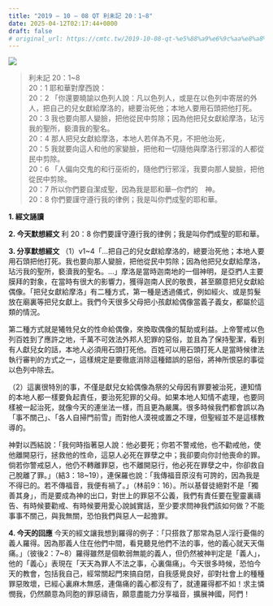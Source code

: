 ```yaml
---
title: "2019 – 10 – 08 QT 利未記 20：1~8"
date: 2025-04-12T02:17:44+0800
draft: false
# original_url: https://cmtc.tw/2019-10-08-qt-%e5%88%a9%e6%9c%aa%e8%a8%98-20%ef%bc%9a18
---
```


![](/images/qt.jpg)
> 利未記 20：1\~8  
> 20：1 耶和華對摩西說：  
> 20：2 「你還要曉諭以色列人說：凡以色列人，或是在以色列中寄居的外人，把自己的兒女獻給摩洛的，總要治死他；本地人要用石頭把他打死。  
> 20：3 我也要向那人變臉，把他從民中剪除；因為他把兒女獻給摩洛，玷污我的聖所，褻瀆我的聖名。  
> 20：4 那人把兒女獻給摩洛，本地人若佯為不見，不把他治死，  
> 20：5 我就要向這人和他的家變臉，把他和一切隨他與摩洛行邪淫的人都從民中剪除。  
> 20：6 「人偏向交鬼的和行巫術的，隨他們行邪淫，我要向那人變臉，把他從民中剪除。  
> 20：7 所以你們要自潔成聖，因為我是耶和華─你們的　神。  
> 20：8 你們要謹守遵行我的律例；我是叫你們成聖的耶和華。

**1. 經文誦讀**

**2.  今天默想經文**
利 20：8 你們要謹守遵行我的律例；我是叫你們成聖的耶和華。

**3. 分享默想經文**
（1）v1\~4「…把自己的兒女獻給摩洛的，總要治死他；本地人要用石頭把他打死。我也要向那人變臉，把他從民中剪除；因為他把兒女獻給摩洛，玷污我的聖所，褻瀆我的聖名。…」摩洛是當時迦南地的一個神明，是亞捫人主要膜拜的對象，在當時有很大的影響力，獲得迦南人民的敬畏，甚至願意把兒女獻給偶像。「把兒女獻給摩洛」有二種方式，第一種是透過儀式，例如經火、或是剪髮放在廟裏等把兒女獻上。我們今天很多父母把小孩獻給偶像當義子義女，都屬於這類的情況。

第二種方式就是犧牲兒女的性命給偶像，來換取偶像的幫助或利益。上帝警戒以色列百姓到了應許之地，千萬不可效法外邦人犯罪的惡俗，並且為了保持聖潔，看到有人獻兒女的話，本地人必須用石頭打死他。百姓可以用石頭打死人是當時候律法執行審判的方式之一，這樣規定是要徹底消除這種錯誤的惡俗，將神所恨惡的事從以色列中除去。

（2）這裏很特別的事，不僅是獻兒女給偶像為祭的父母因有罪要被治死，連知情的本地人都一樣要負起責任，要治死犯罪的父母。如果本地人知情不處理，也要同樣被一起治死，就像今天的連坐法一樣，而且更為嚴厲。很多時候我們都會誤以為「事不關己」、「各人自掃門前雪」而對他人漠視或置之不理，但聖經並不是這樣教導的。

神對以西結說：「我何時指著惡人說：他必要死；你若不警戒他，也不勸戒他，使他離開惡行，拯救他的性命，這惡人必死在罪孽之中；我卻要向你討他喪命的罪。倘若你警戒惡人，他仍不轉離罪惡，也不離開惡行，他必死在罪孽之中，你卻救自己脫離了罪。」（結3：18\~19），連保羅也說：「我傳福音原沒有可誇的，因為我是不得已的。若不傳福音，我便有禍了。」（林前9：16）。所以基督徒絕對不是「獨善其身」，而是要成為神的出口，對世上的罪惡不公義，我們有責任要在聖靈裏禱告、有時候要勸戒、有時候要用愛心說誠實話，至少要求問神我們該如何做？不能事事不關己，與我無關，恐怕我們與惡人一起擔罪。

**4. 今天的回應**
今天的經文讓我想到羅得的例子：「只搭救了那常為惡人淫行憂傷的義人羅得。因為那義人住在他們中間，看見聽見他們不法的事，他的義心就天天傷痛。」（彼後2：7\~8）羅得雖然是個軟弱無能的義人，但仍然被神判定是「義人」，他的「義心」表現在「天天為罪人不法之事，心裏傷痛」。今天很多時候，恐怕今天的教會，包括我自己，經常關起門來搞自閉，自我感覺良好，卻對社會上的種種罪惡敗壞，已經心裏麻木無感，連傷痛的義心都沒有了，就連羅得都不如！求主憐憫我，仍然願意為同胞的罪惡禱告，願意盡能力分享福音，擴展神國，阿們！

